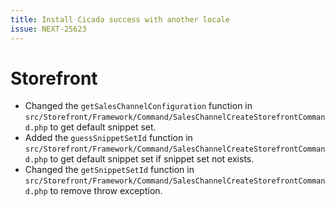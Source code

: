 ```yaml
---
title: Install Cicada success with another locale
issue: NEXT-25623
---
```

# Storefront
* Changed the `getSalesChannelConfiguration` function in `src/Storefront/Framework/Command/SalesChannelCreateStorefrontCommand.php` to get default snippet set.
* Added the `guessSnippetSetId` function in `src/Storefront/Framework/Command/SalesChannelCreateStorefrontCommand.php` to get default snippet set if snippet set not exists.
* Changed the `getSnippetSetId` function in `src/Storefront/Framework/Command/SalesChannelCreateStorefrontCommand.php` to remove throw exception.
